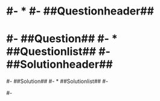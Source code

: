 <!-- Exam ##ID## -->
<!-- ##Date## -->

#-
  *
#-
  ##Questionheader##
  ==================
#-
  ##Question##
#-
    * ##Questionlist##
#-
  ##Solutionheader##
  ==================
#-
  ##Solution##
#-
    * ##Solutionlist##
#-

#-

